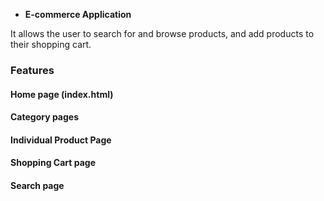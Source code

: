 - **E-commerce Application**

It allows the user to search for and browse products, and add products to their shopping cart.

### Features

#### **Home page** (index.html)

#### **Category pages**

#### **Individual Product Page**

#### **Shopping Cart page**

#### **Search page**
